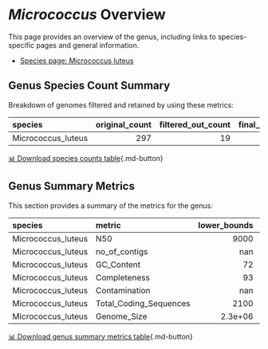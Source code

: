 # *Micrococcus* Overview
This page provides an overview of the genus, including links to species-specific pages and general information.

- [Species page: Micrococcus luteus](Micrococcus_luteus/index.md)
## Genus Species Count Summary
Breakdown of genomes filtered and retained by using these metrics:

| species            |   original_count |   filtered_out_count |   final_count |
|:-------------------|-----------------:|---------------------:|--------------:|
| Micrococcus_luteus |              297 |                   19 |           278 |


[📊 Download species counts table](species_counts.csv){.md-button}
## Genus Summary Metrics
This section provides a summary of the metrics for the genus:

| species            | metric                 |   lower_bounds |   upper_bounds |
|:-------------------|:-----------------------|---------------:|---------------:|
| Micrococcus_luteus | N50                    |     9000       |      nan       |
| Micrococcus_luteus | no_of_contigs          |      nan       |      530       |
| Micrococcus_luteus | GC_Content             |       72       |       74       |
| Micrococcus_luteus | Completeness           |       93       |      nan       |
| Micrococcus_luteus | Contamination          |      nan       |        3       |
| Micrococcus_luteus | Total_Coding_Sequences |     2100       |     2900       |
| Micrococcus_luteus | Genome_Size            |        2.3e+06 |        2.8e+06 |


[📊 Download genus summary metrics table](genus_summary_metrics.csv){.md-button}
